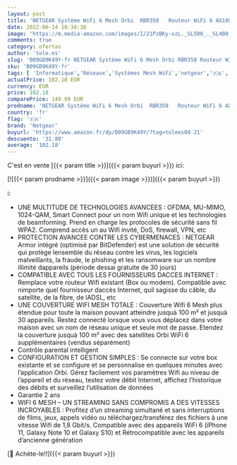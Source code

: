 ```yaml
---
layout: post
title: 'NETGEAR Système WiFi 6 Mesh Orbi  RBR350   Routeur WiFi 6 AX1800  WiFi nouvelle génération  WiFi jusqu à 1.8 Gbit/s  Couverture WiFi Mesh fiable de 100m²  compatible toutes box Internet'
date: 2022-06-14 18:34:38
image: 'https://m.media-amazon.com/images/I/21PzBKy-xzL._SL500_._SL400_.jpg'
comments: true
category: ofertas
author: 'tole.es'
slug: 'B09GB9K49Y-fr NETGEAR Système WiFi 6 Mesh Orbi RBR350 Routeur WiFi 6...'
sku: 'B09GB9K49Y-fr'
tags: [ 'Informatique','Réseaux','Systèmes Mesh WiFi','netgear','🇫🇷', ]
actualPrice: 102.18 EUR
currency: EUR
price: 102.18
comparePrice: 149.99 EUR
prodname: 'NETGEAR Système WiFi 6 Mesh Orbi  RBR350   Routeur WiFi 6 AX1800  WiFi nouvelle génération  WiFi jusqu à 1.8 Gbit/s  Couverture WiFi Mesh fiable de 100m²  compatible toutes box Internet'
country: 'fr'
flag: '🇫🇷'
brand: 'Netgear'
buyurl: 'https://www.amazon.fr/dp/B09GB9K49Y/?tag=tolees0d-21'
descuento: '31.88'
average: '102.18'
---
```


C'est en vente [{{< param title >}}]({{< param buyurl >}}) ici:

[![{{< param prodname >}}]({{< param image >}})]({{< param buyurl >}})

ℹ️:

- UNE MULTITUDE DE TECHNOLOGIES AVANCEES : OFDMA, MU-MIMO, 1024-QAM, Smart Connect pour un nom Wifi unique et les technologies de beamforming. Prend en charge les protocoles de sécurité sans fil WPA2. Comprend accès un au Wifi invité, DoS, firewall, VPN, etc
- PROTECTION AVANCEE CONTRE LES CYBERMENACES : NETGEAR Armor intégré (optimisé par BitDefender) est une solution de sécurité qui protège lensemble du réseau contre les virus, les logiciels malveillants, la fraude, le phishing et les ransomware sur un nombre illimité dappareils (période dessai gratuite de 30 jours)
- COMPATIBLE AVEC TOUS LES FOURNISSEURS DACCES INTERNET : Remplace votre routeur Wifi existant (Box ou modem). Compatible avec nimporte quel fournisseur daccès Internet, quil sagisse du câble, du satellite, de la fibre, de lADSL, etc
- UNE COUVERTURE WIFI MESH TOTALE : Couverture Wifi 6 Mesh plus étendue pour toute la maison pouvant atteindre jusquà 100 m² et jusquà 30 appareils. Restez connecté lorsque vous vous déplacez dans votre maison avec un nom de réseau unique et seule mot de passe. Etendez la couverture jusquà 100 m² avec des satellites Orbi WiFi 6 supplémentaires (vendus séparément)
- Contrôle parental intelligent
- CONFIGURATION ET GESTION SIMPLES : Se connecte sur votre box existante et se configure et se personnalise en quelques minutes avec l’application Orbi. Gérez facilement vos paramètres Wifi au niveau de l’appareil et du réseau, testez votre débit Internet, affichez l’historique des débits et surveillez l’utilisation de données
- Garantie 2 ans
- WIFI 6 MESH – UN STREAMING SANS COMPROMIS A DES VITESSES INCROYABLES : Profitez d’un streaming simultané et sans interruptions de films, jeux, appels vidéo ou téléchargez/transférez des fichiers à une vitesse Wifi de 1,8 Gbit/s. Compatible avec des appareils WiFi 6 (iPhone 11, Galaxy Note 10 et Galaxy S10) et Rétrocompatible avec les appareils d’ancienne génération

[🛒 Achète-le!!]({{< param buyurl >}})
